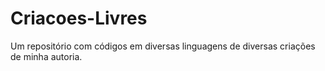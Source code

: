 # Criacoes-Livres
Um repositório com códigos em diversas linguagens de diversas criações de minha autoria.
